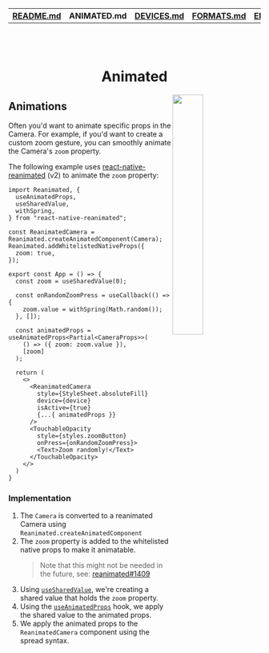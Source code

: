 <table>
<tr>
<th><a href="../README.md">README.md</a></th>
<th>ANIMATED.md</th>
<th><a href="./DEVICES.md">DEVICES.md</a></th>
<th><a href="./FORMATS.md">FORMATS.md</a></th>
<th><a href="./ERRORS.md">ERRORS.md</a></th>
</tr>
</table>

<br/>
<br/>

<h1 align="center">Animated</h1>

<div>
  <img align="right" width="35%" src="../img/ultra-wide-demo.gif">
</div>

## Animations

Often you'd want to animate specific props in the Camera. For example, if you'd want to create a custom zoom gesture, you can smoothly animate the Camera's `zoom` property.

The following example uses [react-native-reanimated](https://github.com/software-mansion/react-native-reanimated) (v2) to animate the `zoom` property:


```tsx
import Reanimated, {
  useAnimatedProps,
  useSharedValue,
  withSpring,
} from "react-native-reanimated";

const ReanimatedCamera = Reanimated.createAnimatedComponent(Camera);
Reanimated.addWhitelistedNativeProps({
  zoom: true,
});

export const App = () => {
  const zoom = useSharedValue(0);

  const onRandomZoomPress = useCallback(() => {
    zoom.value = withSpring(Math.random());
  }, []);

  const animatedProps = useAnimatedProps<Partial<CameraProps>>(
    () => ({ zoom: zoom.value }),
    [zoom]
  );

  return (
    <>
      <ReanimatedCamera
        style={StyleSheet.absoluteFill}
        device={device}
        isActive={true}
        {...{ animatedProps }}
      />
      <TouchableOpacity
        style={styles.zoomButton}
        onPress={onRandomZoomPress}>
        <Text>Zoom randomly!</Text>
      </TouchableOpacity>
    </>
  )
}
```

### Implementation

1. The `Camera` is converted to a reanimated Camera using `Reanimated.createAnimatedComponent`
2. The `zoom` property is added to the whitelisted native props to make it animatable.
    > Note that this might not be needed in the future, see: [reanimated#1409](https://github.com/software-mansion/react-native-reanimated/pull/1409)
3. Using [`useSharedValue`](https://docs.swmansion.com/react-native-reanimated/docs/api/useSharedValue), we're creating a shared value that holds the `zoom` property.
4. Using the [`useAnimatedProps`](https://docs.swmansion.com/react-native-reanimated/docs/api/useAnimatedProps) hook, we apply the shared value to the animated props.
5. We apply the animated props to the `ReanimatedCamera` component using the spread syntax.
